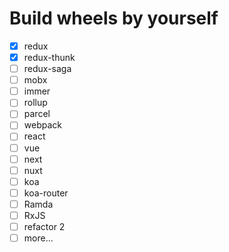 # Build wheels by yourself


- [x] redux
- [x] redux-thunk
- [ ] redux-saga
- [ ] mobx
- [ ] immer
- [ ] rollup
- [ ] parcel
- [ ] webpack
- [ ] react
- [ ] vue
- [ ] next
- [ ] nuxt
- [ ] koa
- [ ] koa-router
- [ ] Ramda
- [ ] RxJS
- [ ] refactor 2 
- [ ] more...